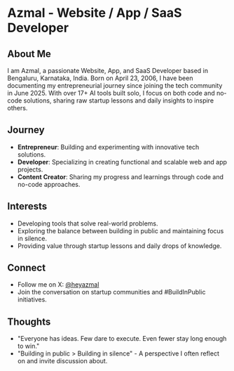 # Azmal - Website / App / SaaS Developer

## About Me
I am Azmal, a passionate Website, App, and SaaS Developer based in Bengaluru, Karnataka, India. Born on April 23, 2006, I have been documenting my entrepreneurial journey since joining the tech community in June 2025. With over 17+ AI tools built solo, I focus on both code and no-code solutions, sharing raw startup lessons and daily insights to inspire others.

## Journey
- **Entrepreneur**: Building and experimenting with innovative tech solutions.
- **Developer**: Specializing in creating functional and scalable web and app projects.
- **Content Creator**: Sharing my progress and learnings through code and no-code approaches.

## Interests
- Developing tools that solve real-world problems.
- Exploring the balance between building in public and maintaining focus in silence.
- Providing value through startup lessons and daily drops of knowledge.

## Connect
- Follow me on X: [@heyazmal](https://x.com/heyazmal)
- Join the conversation on startup communities and #BuildInPublic initiatives.

## Thoughts
- "Everyone has ideas. Few dare to execute. Even fewer stay long enough to win."
- "Building in public > Building in silence" - A perspective I often reflect on and invite discussion about.
